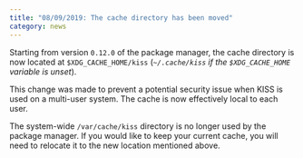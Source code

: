 ```yaml
---
title: "08/09/2019: The cache directory has been moved"
category: news
---
```


Starting from version `0.12.0` of the package manager, the cache directory is now located at `$XDG_CACHE_HOME/kiss` (*`~/.cache/kiss` if the `$XDG_CACHE_HOME` variable is unset*).

This change was made to prevent a potential security issue when KISS is used on a multi-user system. The cache is now effectively local to each user.

The system-wide `/var/cache/kiss` directory is no longer used by the package manager. If you would like to keep your current cache, you will need to relocate it to the new location mentioned above.

